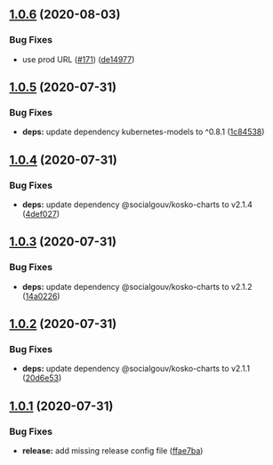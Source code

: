 ## [1.0.6](https://github.com/SocialGouv/emjpm-portail/compare/v1.0.5...v1.0.6) (2020-08-03)


### Bug Fixes

* use prod URL ([#171](https://github.com/SocialGouv/emjpm-portail/issues/171)) ([de14977](https://github.com/SocialGouv/emjpm-portail/commit/de1497779b157795ca3942858bc53a1406d17dad))

## [1.0.5](https://github.com/SocialGouv/emjpm-portail/compare/v1.0.4...v1.0.5) (2020-07-31)


### Bug Fixes

* **deps:** update dependency kubernetes-models to ^0.8.1 ([1c84538](https://github.com/SocialGouv/emjpm-portail/commit/1c845386b118b47e5a91b6396104f09ddb685445))

## [1.0.4](https://github.com/SocialGouv/emjpm-portail/compare/v1.0.3...v1.0.4) (2020-07-31)


### Bug Fixes

* **deps:** update dependency @socialgouv/kosko-charts to v2.1.4 ([4def027](https://github.com/SocialGouv/emjpm-portail/commit/4def027dea3772de616c84e4efe26b65c9da5184))

## [1.0.3](https://github.com/SocialGouv/emjpm-portail/compare/v1.0.2...v1.0.3) (2020-07-31)


### Bug Fixes

* **deps:** update dependency @socialgouv/kosko-charts to v2.1.2 ([14a0226](https://github.com/SocialGouv/emjpm-portail/commit/14a0226131846787f7936fe5a7e514aaec282249))

## [1.0.2](https://github.com/SocialGouv/emjpm-portail/compare/v1.0.1...v1.0.2) (2020-07-31)


### Bug Fixes

* **deps:** update dependency @socialgouv/kosko-charts to v2.1.1 ([20d6e53](https://github.com/SocialGouv/emjpm-portail/commit/20d6e53eb13670d624842154ea50772f4e5afa33))

## [1.0.1](https://github.com/SocialGouv/emjpm-portail/compare/v1.0.0...v1.0.1) (2020-07-31)


### Bug Fixes

* **release:** add missing release config file ([ffae7ba](https://github.com/SocialGouv/emjpm-portail/commit/ffae7bab57dfc6e2626b300b06276836c65c1c25))
